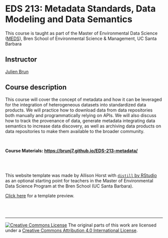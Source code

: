 # EDS 213: Metadata Standards, Data Modeling and Data Semantics

This course is taught as part of the Master of Environmental Data Science ([MEDS](https://bren.ucsb.edu/masters-programs/master-environmental-data-science)), Bren School of Environmental Science & Management, UC Santa Barbara 

## Instructor

[Julien Brun](http://brunj7.github.io/about.html)

## Course description

This course will cover the concept of metadata and how it can be leveraged for the integration of heterogeneous datasets into standardized data products. We will practice how to download data from data repositories both manually and programmatically relying on APIs. We will also discuss how to track the provenance of data, generate metadata integrating data semantics to increase data discovery, as well as archiving data products on data repositories to make them available to the broader community.

<br>

**Course Materials: https://brunj7.github.io/EDS-213-metadata/**

<br>
<br>

This website template was made by Allison Horst with [`distill` by RStudio](https://rstudio.github.io/distill/) as an optional starting point for teachers in the Master of Environmental Data Science Program at the Bren School (UC Santa Barbara). 

[Click here](https://allisonhorst.github.io/meds-distill-template/) for a template preview.


<br>
<br>

---

<a rel="license" href="http://creativecommons.org/licenses/by/4.0/"><img alt="Creative Commons License" style="border-width:0" src="https://i.creativecommons.org/l/by/4.0/88x31.png" /></a> The original parts of this work are licensed under a <a rel="license" href="http://creativecommons.org/licenses/by/4.0/">Creative Commons Attribution 4.0 International License</a>.


